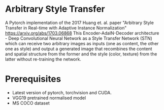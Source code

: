# Arbitrary Style Transfer

A Pytorch implementation of the 2017 Huang et. al. paper "Arbitrary Style Transfer in Real-time with Adaptive Instance Normalization" https://arxiv.org/abs/1703.06868 
This Encoder-AdaIN-Decoder architecture - Deep Convolutional Neural Network as a Style Transfer Network (STN) which can receive two arbitrary images as inputs (one as content, the other one as style) and output a generated image that recombines the content and spatial structure from the former and the style (color, texture) from the latter without re-training the network.

# Prerequisites
* Latest version of pytorch,  torchvision and CUDA.
* VGG19 pretrained normalised model
* MS COCO dataset



